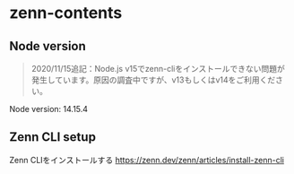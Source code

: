 # zenn-contents

## Node version
> 2020/11/15追記：Node.js v15でzenn-cliをインストールできない問題が発生しています。原因の調査中ですが、v13もしくはv14をご利用ください。

Node version: 14.15.4
## Zenn CLI setup
Zenn CLIをインストールする
https://zenn.dev/zenn/articles/install-zenn-cli

